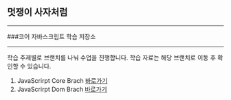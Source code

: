 ## 멋쟁이 사자처럼

---

###코어 자바스크립트 학습 저장소

---

학습 주제별로 브랜치를 나눠 수업을 진행합니다.
학습 자료는 해당 브랜치로 이동 후 확인할 수 있습니다.

1. JavaScrirpt Core Brach [바로가기](https://github.com/lumpyspaceyz/core_javascript)
2. JavaScrirpt Dom Brach [바로가기](https://www.naver.com)
